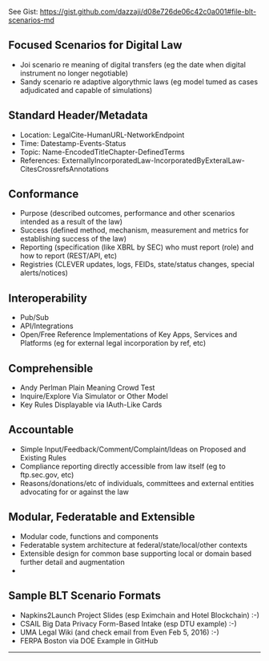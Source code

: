 See Gist: https://gist.github.com/dazzaji/d08e726de06c42c0a001#file-blt-scenarios-md

## Focused Scenarios for Digital Law

* Joi scenario re meaning of digital transfers (eg the date when digital instrument no longer negotiable)
* Sandy scenario re adaptive algorythmic laws (eg model tumed as cases adjudicated and capable of simulations)  

## Standard Header/Metadata 

* Location: LegalCite-HumanURL-NetworkEndpoint
* Time: Datestamp-Events-Status
* Topic: Name-EncodedTitleChapter-DefinedTerms
* References: ExternallyIncorporatedLaw-IncorporatedByExteralLaw-CitesCrossrefsAnnotations

## Conformance
* Purpose (described outcomes, performance and other scenarios intended as a result of the law)
* Success (defined method, mechanism,  measurement and metrics for establishing success of the law)
* Reporting (specification (like XBRL by SEC) who must report (role) and how to report (REST/API, etc)
* Registries (CLEVER updates, logs, FEIDs, state/status changes, special alerts/notices)

## Interoperability
* Pub/Sub
* API/Integrations
* Open/Free Reference Implementations of Key Apps, Services and Platforms (eg for external legal incorporation by ref, etc)

## Comprehensible 
* Andy Perlman Plain Meaning Crowd Test
* Inquire/Explore Via Simulator or Other Model
* Key Rules Displayable via IAuth-Like Cards

## Accountable
* Simple Input/Feedback/Comment/Complaint/Ideas on Proposed and Existing Rules
* Compliance reporting directly accessible from law itself (eg to ftp.sec.gov, etc) 
* Reasons/donations/etc of individuals, committees and external entities advocating for or against the law

## Modular, Federatable and Extensible
* Modular code, functions and components
* Federatable system architecture at federal/state/local/other contexts 
* Extensible design for common base supporting local or domain based further detail and augmentation
* 
## Sample BLT Scenario Formats

* Napkins2Launch Project Slides (esp Eximchain and Hotel Blockchain) :-)
* CSAIL Big Data Privacy Form-Based Intake (esp DTU example) :-)
* UMA Legal Wiki (and check email from Even Feb 5, 2016)  :-)
* FERPA Boston via DOE Example in GitHub

---
